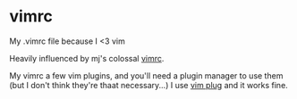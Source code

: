 # vimrc
My .vimrc file because I &lt;3 vim

Heavily influenced by mj's colossal [vimrc](https://github.com/maxjacobson/dotfiles/blob/master/.vimrc).

My vimrc a few vim plugins, and you'll need a plugin manager to use them (but I don't think they're thaat necessary...) I use [vim plug](https://github.com/junegunn/vim-plug#usage) and it works fine.
